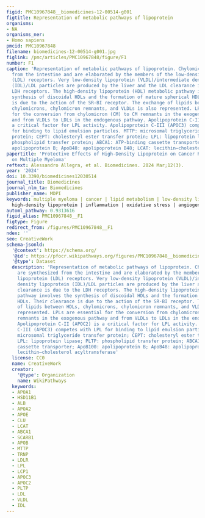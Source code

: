 ```yaml
---
figid: PMC10967848__biomedicines-12-00514-g001
figtitle: Representation of metabolic pathways of lipoprotein
organisms:
- NA
organisms_ner:
- Homo sapiens
pmcid: PMC10967848
filename: biomedicines-12-00514-g001.jpg
figlink: /pmc/articles/PMC10967848/figure/F1
number: F1
caption: 'Representation of metabolic pathways of lipoprotein. Chylomicrons are synthesized
  from the intestine and are elaborated by the members of the low-density lipoprotein
  (LDL) receptors. Very low-density lipoprotein (VLDL)/intermediate density lipoprotein
  (IDL)/LDL particles are produced by the liver and the LDL clearance is due to the
  LDH receptors. The high-density lipoprotein (HDL) metabolic pathway involves the
  synthesis of discoidal HDLs and the formation of mature spherical HDLs. Their clearance
  is due to the action of the SR-BI receptor. The exchange of lipids between HDLs,
  chylomicrons, chylomicron remnants, and VLDLs is also represented. LPLs are essential
  for the conversion from chylomicron (CM) to CM remnants in the exogenous pathway
  and from VLDLs to LDLs in the endogenous pathway. Apolipoprotein C-II (APOC2) is
  a critical factor for LPL activity. Apolipoprotein C-III (APOC3) competes with LPL
  for binding to lipid emulsion particles. MTTP: microsomal triglyceride transfer
  protein; CEPT: cholesteryl ester transfer protein; LPL: lipoprotein lipase; PLTP:
  phospholipid transfer protein; ABCA1: ATP-binding cassette transporter; ApoB100:
  apolipoprotein B; ApoB48: apolipoprotein B48; LCAT: lecithin–cholesterol acyltransferase'
papertitle: 'Protective Effects of High-Density Lipoprotein on Cancer Risk: Focus
  on Multiple Myeloma'
reftext: Alessandro Allegra, et al. Biomedicines. 2024 Mar;12(3).
year: '2024'
doi: 10.3390/biomedicines12030514
journal_title: Biomedicines
journal_nlm_ta: Biomedicines
publisher_name: MDPI
keywords: multiple myeloma | cancer | lipid metabolism | low-density lipoprotein |
  high-density lipoprotein | inflammation | oxidative stress | angiogenesis | prognosis
automl_pathway: 0.9313616
figid_alias: PMC10967848__F1
figtype: Figure
redirect_from: /figures/PMC10967848__F1
ndex: ''
seo: CreativeWork
schema-jsonld:
  '@context': https://schema.org/
  '@id': https://pfocr.wikipathways.org/figures/PMC10967848__biomedicines-12-00514-g001.html
  '@type': Dataset
  description: 'Representation of metabolic pathways of lipoprotein. Chylomicrons
    are synthesized from the intestine and are elaborated by the members of the low-density
    lipoprotein (LDL) receptors. Very low-density lipoprotein (VLDL)/intermediate
    density lipoprotein (IDL)/LDL particles are produced by the liver and the LDL
    clearance is due to the LDH receptors. The high-density lipoprotein (HDL) metabolic
    pathway involves the synthesis of discoidal HDLs and the formation of mature spherical
    HDLs. Their clearance is due to the action of the SR-BI receptor. The exchange
    of lipids between HDLs, chylomicrons, chylomicron remnants, and VLDLs is also
    represented. LPLs are essential for the conversion from chylomicron (CM) to CM
    remnants in the exogenous pathway and from VLDLs to LDLs in the endogenous pathway.
    Apolipoprotein C-II (APOC2) is a critical factor for LPL activity. Apolipoprotein
    C-III (APOC3) competes with LPL for binding to lipid emulsion particles. MTTP:
    microsomal triglyceride transfer protein; CEPT: cholesteryl ester transfer protein;
    LPL: lipoprotein lipase; PLTP: phospholipid transfer protein; ABCA1: ATP-binding
    cassette transporter; ApoB100: apolipoprotein B; ApoB48: apolipoprotein B48; LCAT:
    lecithin–cholesterol acyltransferase'
  license: CC0
  name: CreativeWork
  creator:
    '@type': Organization
    name: WikiPathways
  keywords:
  - APOA1
  - HSD11B1
  - ALB
  - APOA2
  - APOE
  - CLU
  - LCAT
  - ABCA1
  - SCARB1
  - APOB
  - MTTP
  - TRNP
  - LDLR
  - LPL
  - LCP1
  - APOC3
  - APOC2
  - PLTP
  - LDL
  - VLDL
  - IDL
---
```

